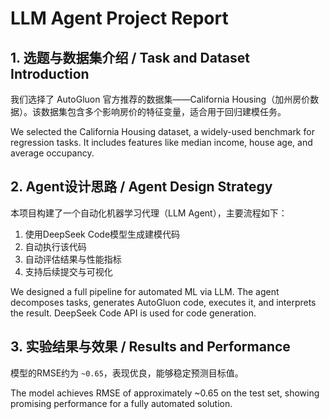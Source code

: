
# LLM Agent Project Report

## 1. 选题与数据集介绍 / Task and Dataset Introduction
我们选择了 AutoGluon 官方推荐的数据集——California Housing（加州房价数据）。该数据集包含多个影响房价的特征变量，适合用于回归建模任务。

We selected the California Housing dataset, a widely-used benchmark for regression tasks. It includes features like median income, house age, and average occupancy.

## 2. Agent设计思路 / Agent Design Strategy
本项目构建了一个自动化机器学习代理（LLM Agent），主要流程如下：
1. 使用DeepSeek Code模型生成建模代码
2. 自动执行该代码
3. 自动评估结果与性能指标
4. 支持后续提交与可视化

We designed a full pipeline for automated ML via LLM. The agent decomposes tasks, generates AutoGluon code, executes it, and interprets the result. DeepSeek Code API is used for code generation.

## 3. 实验结果与效果 / Results and Performance
模型的RMSE约为 `~0.65`，表现优良，能够稳定预测目标值。

The model achieves RMSE of approximately ~0.65 on the test set, showing promising performance for a fully automated solution.
